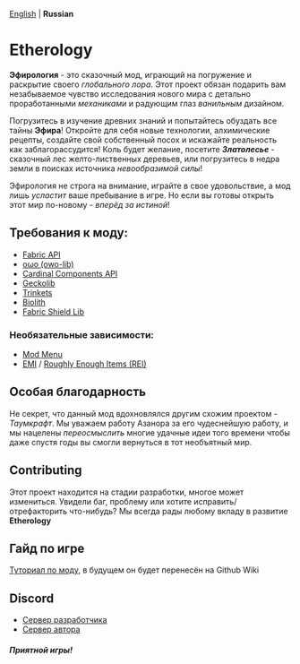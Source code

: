 [English](README.md) | **Russian**

# Etherology

**Эфирология** - это сказочный мод, играющий на погружение и раскрытие своего *глобального лора*. Этот проект обязан подарить вам незабываемое чувство исследования нового мира с детально проработанными *механиками* и радующим глаз *ванильным* дизайном.

Погрузитесь в изучение древних знаний и попытайтесь обуздать все тайны **Эфира**! Откройте для себя новые технологии, алхимические рецепты, создайте свой собственный посох и искажайте реальность как заблагорассудится! Коль будет желание, посетите ***Златолесье*** - сказочный лес желто-лиственных деревьев, или погрузитесь в недра земли в поисках источника *невообразимой силы*!

Эфирология не строга на внимание, играйте в свое удовольствие, а мод лишь *усластит* ваше пребывание в игре. Но если вы готовы открыть этот мир по-новому - *вперёд за истиной*!

## Требования к моду:
- [Fabric API](https://modrinth.com/mod/fabric-api)
- [oωo (owo-lib)](https://modrinth.com/mod/owo-lib)
- [Cardinal Components API](https://modrinth.com/mod/cardinal-components-api)
- [Geckolib](https://modrinth.com/mod/geckolib)
- [Trinkets](https://modrinth.com/mod/trinkets)
- [Biolith](https://modrinth.com/mod/biolith)
- [Fabric Shield Lib](https://modrinth.com/mod/fabricshieldlib)

### Необязательные зависимости:
- [Mod Menu](https://modrinth.com/mod/modmenu)
- [EMI](https://modrinth.com/mod/emi) / [Roughly Enough Items (REI)](https://modrinth.com/mod/rei)

## Особая благодарность
Не секрет, что данный мод вдохновлялся другим схожим проектом - *Таумкрафт*. Мы уважаем работу Азанора за его чудеснейшую работу, и мы нацелены *переосмыслить* многие удачные идеи того времени чтобы даже спустя годы вы смогли вернуться в тот необъятный мир.

## Contributing
Этот проект находится на стадии разработки, многое может измениться. Увидели баг, проблему или хотите исправить/отрефакторить что-нибудь? Мы всегда рады любому вкладу в развитие **Etherology**

## Гайд по игре
[Туториал по моду](https://docs.google.com/document/d/1JTn1c6AlU_WKassemnvZt8rly2BBrj96/edit?usp=sharing&ouid=115962004552308323235&rtpof=true&sd=true), в будущем он будет перенесён на Github Wiki

## Discord
- [Сервер разработчика](https://discord.gg/U23C6ewP2X)
- [Сервер автора](https://discord.gg/HruRuhw)

##### Приятной игры!
